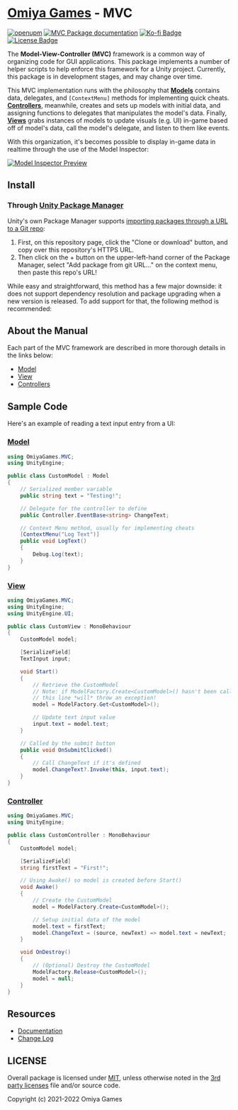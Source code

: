# [Omiya Games](https://omiyagames.com) - MVC

[![openupm](https://img.shields.io/npm/v/com.omiyagames.mvc?label=openupm&registry_uri=https://package.openupm.com)](https://openupm.com/packages/com.omiyagames.mvc/) [![MVC Package documentation](https://github.com/OmiyaGames/omiya-games-mvc/workflows/Host%20DocFX%20Documentation/badge.svg)](https://omiyagames.github.io/omiya-games-mvc/) [![Ko-fi Badge](https://img.shields.io/badge/donate-ko--fi-29abe0.svg?logo=ko-fi)](https://ko-fi.com/I3I51KS8F) [![License Badge](https://img.shields.io/github/license/OmiyaGames/omiya-games-mvc)](https://github.com/OmiyaGames/omiya-games-mvc/blob/master/LICENSE.md)

The **Model-View-Controller (MVC)** framework is a common way of organizing code for GUI applications.  This package implements a number of helper scripts to help enforce this framework for a Unity project.  Currently, this package is in development stages, and may change over time.

This MVC implementation runs with the philosophy that [**Models**](https://omiyagames.github.io/omiya-games-mvc/manual/model.html) contains data, delegates, and `[ContextMenu]` methods for implementing quick cheats.  [**Controllers**](https://omiyagames.github.io/omiya-games-mvc/manual/controller.html), meanwhile, creates and sets up models with initial data, and assigning functions to delegates that manipulates the model's data.  Finally, [**Views**](https://omiyagames.github.io/omiya-games-mvc/manual/view.html) grabs instances of models to update visuals (e.g. UI) in-game based off of model's data, call the model's delegate, and listen to them like events.

With this organization, it's becomes possible to display in-game data in realtime through the use of the Model Inspector:

[![Model Inspector Preview](https://omiyagames.github.io/omiya-games-mvc/resources/modelInspectorPreview.png)](https://omiyagames.github.io/omiya-games-mvc/manual/model.html#model-inspector)

## Install

### Through [Unity Package Manager](https://docs.unity3d.com/Manual/upm-ui-giturl.html)

Unity's own Package Manager supports [importing packages through a URL to a Git repo](https://docs.unity3d.com/Manual/upm-ui-giturl.html):

1. First, on this repository page, click the "Clone or download" button, and copy over this repository's HTTPS URL.  
2. Then click on the + button on the upper-left-hand corner of the Package Manager, select "Add package from git URL..." on the context menu, then paste this repo's URL!

While easy and straightforward, this method has a few major downside: it does not support dependency resolution and package upgrading when a new version is released.  To add support for that, the following method is recommended:

## About the Manual

Each part of the MVC framework are described in more thorough details in the links below:

- [Model](https://omiyagames.github.io/omiya-games-mvc/manual/model.html)
- [View](https://omiyagames.github.io/omiya-games-mvc/manual/view.html)
- [Controllers](https://omiyagames.github.io/omiya-games-mvc/manual/controller.html)

## Sample Code

Here's an example of reading a text input entry from a UI:

### [Model](https://omiyagames.github.io/omiya-games-mvc/manual/model.html)

```cs
using OmiyaGames.MVC;
using UnityEngine;

public class CustomModel : Model
{
	// Serialized member variable
	public string text = "Testing!";

	// Delegate for the controller to define
	public Controller.EventBase<string> ChangeText;

	// Context Menu method, usually for implementing cheats
	[ContextMenu("Log Text")]
	public void LogText()
	{
		Debug.Log(text);
	}
}
```

### [View](https://omiyagames.github.io/omiya-games-mvc/manual/view.html)

```cs
using OmiyaGames.MVC;
using UnityEngine;
using UnityEngine.UI;

public class CustomView : MonoBehaviour
{
	CustomModel model;

	[SerializeField]
	TextInput input;

	void Start()
	{
		// Retrieve the CustomModel
		// Note: if ModelFactory.Create<CustomModel>() hasn't been called yet,
		// this line *will* throw an exception!
		model = ModelFactory.Get<CustomModel>();

		// Update text input value
		input.text = model.text;
	}

	// Called by the submit button
	public void OnSubmitClicked()
	{
		// Call ChangeText if it's defined
		model.ChangeText?.Invoke(this, input.text);
	}
}
```

### [Controller](https://omiyagames.github.io/omiya-games-mvc/manual/controller.html)

```cs
using OmiyaGames.MVC;
using UnityEngine;

public class CustomController : MonoBehaviour
{
	CustomModel model;

	[SerializeField]
	string firstText = "First!";

	// Using Awake() so model is created before Start()
	void Awake()
	{
		// Create the CustomModel
		model = ModelFactory.Create<CustomModel>();

		// Setup initial data of the model
		model.text = firstText;
		model.ChangeText = (source, newText) => model.text = newText;
	}

	void OnDestroy()
	{
		// (Optional) Destroy the CustomModel
		ModelFactory.Release<CustomModel>();
		model = null;
	}
}
```

## Resources

- [Documentation](https://omiyagames.github.io/omiya-games-mvc/)
- [Change Log](/CHANGELOG.md)

## LICENSE

Overall package is licensed under [MIT](/LICENSE.md), unless otherwise noted in the [3rd party licenses](/THIRD%20PARTY%20NOTICES.md) file and/or source code.

Copyright (c) 2021-2022 Omiya Games
